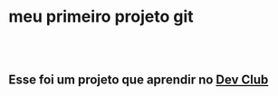 <h1>meu primeiro projeto git</h1>
<br>
<br>
<h2>Esse foi um projeto que aprendir no <a href="https://rodolfomori.com.br/devclub">Dev Club<a/><h1/>
